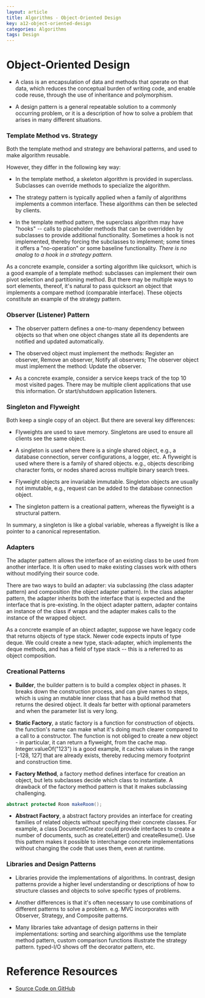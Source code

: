 ```yaml
---
layout: article
title: Algorithms - Object-Oriented Design
key: a12-object-oriented-design
categories: Algorithms
tags: Design
---
```


# Object-Oriented Design

- A class is an encapsulation of data and methods that operate on that data, which reduces the conceptual burden of writing code, and enable code reuse, through the use of inheritance and polymorphism.

- A design pattern is a general repeatable solution to a commonly occurring problem, or it is a description of how to solve a problem that arises in many different situations.

<!--more-->

### Template Method vs. Strategy

Both the template method and strategy are behavioral patterns, and used to make algorithm reusable.

However, they differ in the following key way:

- In the template method, a skeleton algorithm is provided in superclass. Subclasses can override methods to specialize the algorithm.

- The strategy pattern is typically applied when a family of algorithms implements a common interface. These algorithms can then be selected by clients.

- In the template method pattern, the superclass algorithm may have "hooks" -- calls to placeholder methods that can be overridden by subclasses to provide additional functionality. Sometimes a hook is not implemented, thereby forcing the subclasses to implement; some times it offers a "no-operation" or some baseline functionality. _There is no analog to a hook in a strategy pattern._

As a concrete example, consider a sorting algorithm like quicksort, which is a good example of a template method: subclasses can implement their own pivot selection and partitioning method. But there may be multiple ways to sort elements, thereof, it's natural to pass quicksort an object that implements a compare method (comparable interface). These objects constitute an example of the strategy pattern.

### Observer (Listener) Pattern

- The observer pattern defines a one-to-many dependency between objects so that when one object changes state all its dependents are notified and updated automatically.

- The observed object must implement the methods: Register an observer, Remove an observer, Notify all observers; The observer object must implement the method: Update the observer.

- As a concrete example, consider a service keeps track of the top 10 most visited pages. There may be multiple client applications that use this information. Or start/shutdown application listeners.

### Singleton and Flyweight

Both keep a single copy of an object. But there are several key differences:

- Flyweights are used to save memory. Singletons are used to ensure all clients see the same object.

- A singleton is used where there is a single shared object, e.g., a database connection, server configurations, a logger, etc. A flyweight is used where there is a family of shared objects. e.g., objects describing character fonts, or nodes shared across multiple binary search trees.

- Flyweight objects are invariable immutable. Singleton objects are usually not immutable, e.g., request can be added to the database connection object.

- The singleton pattern is a creational pattern, whereas the flyweight is a structural pattern.

In summary, a singleton is like a global variable, whereas a flyweight is like a pointer to a canonical representation.

### Adapters

The adapter pattern allows the interface of an existing class to be used from another interface. It is often used to make existing classes work with others without modifying their source code.

There are two ways to build an adapter: via subclassing (the class adapter pattern) and composition (the object adapter pattern). In the class adapter pattern, the adapter inherits both the interface that is expected and the interface that is pre-existing. In the object adapter pattern, adapter contains an instance of the class if wraps and the adapter makes calls to the instance of the wrapped object.

As a concrete example of an object adapter, suppose we have legacy code that returns objects of type stack. Newer code expects inputs of type deque. We could create a new type, stack-adapter, which implements the deque methods, and has a field of type stack -- this is a referred to as object composition.

### Creational Patterns

- **Builder**, the builder pattern is to build a complex object in phases. It breaks down the construction process, and can give names to steps, which is using an mutable inner class that has a build method that returns the desired object. It deals far better with optional parameters and when the parameter list is very long.

- **Static Factory**, a static factory is a function for construction of objects. the function's name can make what it's doing much clearer compared to a call to a constructor. The function is not obliged to create a new object - in particular, it can return a flyweight, from the cache map. Integer.valueOf("123") is a good example, it caches values in the range [-128, 127] that are already exists, thereby reducing memory footprint and construction time.

- **Factory Method**, a factory method defines interface for creation an object, but lets subclasses decide which class to instantiate. A drawback of the factory method pattern is that it makes subclassing challenging.

```java
abstract protected Room makeRoom();
```

- **Abstract Factory**, a abstract factory provides an interface for creating families of related objects without specifying their concrete classes. For example, a class DocumentCreator could provide interfaces to create a number of documents, such as createLetter() and createResume(). Use this pattern makes it possible to interchange concrete implementations without changing the code that uses them, even at runtime.

### Libraries and Design Patterns

- Libraries provide the implementations of algorithms. In contrast, design patterns provide a higher level understanding or descriptions of how to structure classes and objects to solve specific types of problems.

- Another differences is that it's often necessary to use combinations of different patterns to solve a problem. e.g. MVC incorporates with Observer, Strategy, and Composite patterns.

- Many libraries take advantage of design patterns in their implementations: sorting and searching algorithms use the template method pattern, custom comparison functions illustrate the strategy pattern. typed-I/O shows off the decorator pattern, etc.

# Reference Resources
- [Source Code on GitHub](https://github.com/codebycase/algorithms-java/blob/master/src/main/java/a12_object_oriented_design)
